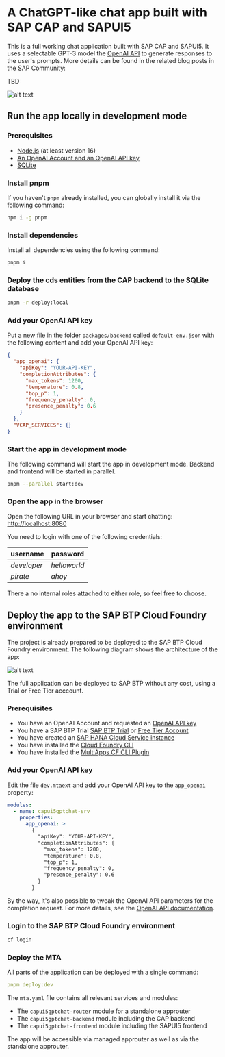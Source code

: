 # A ChatGPT-like chat app built with SAP CAP and SAPUI5

This is a full working chat application built with SAP CAP and SAPUI5. It uses a selectable GPT-3 model the [OpenAI API](https://openai.com/blog/openai-api/) to generate responses to the user's prompts. More details can be found in the related blog posts in the SAP Community:

TBD

![alt text](https://raw.githubusercontent.com/p36-io/cap-ui5-gpt-chat/main/docs/chat_btp.gif "Title")

## Run the app locally in development mode

### Prerequisites

- [Node.js](https://nodejs.org/en/) (at least version 16)
- [An OpenAI Account and an OpenAI API key](https://platform.openai.com/account/api-keys)
- [SQLite](https://www.sqlite.org/index.html)

### Install pnpm

If you haven't `pnpm` already installed, you can globally install it via the following command:

```bash
npm i -g pnpm
```

### Install dependencies

Install all dependencies using the following command:

```bash
pnpm i
```

### Deploy the cds entities from the CAP backend to the SQLite database

```bash
pnpm -r deploy:local
```

### Add your OpenAI API key

Put a new file in the folder `packages/backend` called `default-env.json` with the following content and add your OpenAI API key:

```json
{
  "app_openai": {
    "apiKey": "YOUR-API-KEY",
    "completionAttributes": {
      "max_tokens": 1200,
      "temperature": 0.8,
      "top_p": 1,
      "frequency_penalty": 0,
      "presence_penalty": 0.6
    }
  },
  "VCAP_SERVICES": {}
}
```

### Start the app in development mode

The following command will start the app in development mode. Backend and frontend will be started in parallel.

```bash
pnpm --parallel start:dev
```

### Open the app in the browser

Open the following URL in your browser and start chatting: [http://localhost:8080](http://localhost:8080)

You need to login with one of the following credentials:

| username    | password     |
| ----------- | ------------ |
| _developer_ | _helloworld_ |
| _pirate_    | _ahoy_       |

There a no internal roles attached to either role, so feel free to choose.

## Deploy the app to the SAP BTP Cloud Foundry environment

The project is already prepared to be deployed to the SAP BTP Cloud Foundry environment. The following diagram shows the architecture of the app:

![alt text](https://raw.githubusercontent.com/p36-io/cap-ui5-gpt-chat/main/docs/diagram.jpg "Title")

The full application can be deployed to SAP BTP without any cost, using a Trial or Free Tier acccount.

### Prerequisites

- You have an OpenAI Account and requested an [OpenAI API key](https://platform.openai.com/account/api-keys)
- You have a SAP BTP Trial [SAP BTP Trial](https://developers.sap.com/tutorials/hcp-create-trial-account.html) or [Free Tier Account](https://developers.sap.com/tutorials/btp-free-tier-account.html)
- You have created an [SAP HANA Cloud Service instance](https://developers.sap.com/tutorials/btp-app-hana-cloud-setup.html#08480ec0-ac70-4d47-a759-dc5cb0eb1d58)
- You have installed the [Cloud Foundry CLI](https://developers.sap.com/tutorials/cp-cf-download-cli.html)
- You have installed the [MultiApps CF CLI Plugin](https://github.com/cloudfoundry-incubator/multiapps-cli-plugin)

### Add your OpenAI API key

Edit the file `dev.mtaext` and add your OpenAI API key to the `app_openai` property:

```yaml
modules:
  - name: capui5gptchat-srv
    properties:
      app_openai: >
        {
          "apiKey": "YOUR-API-KEY",
          "completionAttributes": {
            "max_tokens": 1200,
            "temperature": 0.8,
            "top_p": 1,
            "frequency_penalty": 0,
            "presence_penalty": 0.6
          }
        }
```

By the way, it's also possible to tweak the OpenAI API parameters for the completion request. For more details, see the [OpenAI API documentation](https://beta.openai.com/docs/api-reference/completions/create).

### Login to the SAP BTP Cloud Foundry environment

```bash
cf login
```

### Deploy the MTA

All parts of the application can be deployed with a single command:

```yaml
pnpm deploy:dev
```

The `mta.yaml` file contains all relevant services and modules:

- The `capui5gptchat-router` module for a standalone approuter
- The `capui5gptchat-backend` module including the CAP backend
- The `capui5gptchat-frontend` module including the SAPUI5 frontend

The app will be accessible via managed approuter as well as via the standalone approuter.
